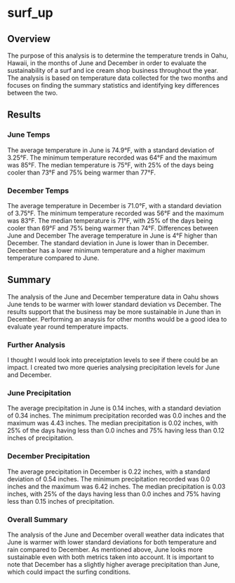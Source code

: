 # surf_up
## Overview

The purpose of this analysis is to determine the temperature trends in Oahu, Hawaii, in the months of June and December in order to evaluate the sustainability of a surf and ice cream shop business throughout the year. The analysis is based on temperature data collected for the two months and focuses on finding the summary statistics and identifying key differences between the two.

## Results

### June Temps
The average temperature in June is 74.9°F, with a standard deviation of 3.25°F.
The minimum temperature recorded was 64°F and the maximum was 85°F.
The median temperature is 75°F, with 25% of the days being cooler than 73°F and 75% being warmer than 77°F.

### December Temps
The average temperature in December is 71.0°F, with a standard deviation of 3.75°F.
The minimum temperature recorded was 56°F and the maximum was 83°F.
The median temperature is 71°F, with 25% of the days being cooler than 69°F and 75% being warmer than 74°F.
Differences between June and December
The average temperature in June is 4°F higher than December.
The standard deviation in June is lower than in December.
December has a lower minimum temperature and a higher maximum temperature compared to June.

## Summary

The analysis of the June and December temperature data in Oahu shows June tends to be warmer with lower standard deviation vs December. The results support that the business may be more sustainable in June than in December. Performing an anaysis for other months would be a good idea to evaluate year round temperature impacts.

### Further Analysis

I thought I would look into preceiptation levels to see if there could be an impact.  I created two more queries analysing precipitation levels for June and December.

### June Precipitation

The average precipitation in June is 0.14 inches, with a standard deviation of 0.34 inches.
The minimum precipitation recorded was 0.0 inches and the maximum was 4.43 inches.
The median precipitation is 0.02 inches, with 25% of the days having less than 0.0 inches and 75% having less than 0.12 inches of precipitation.

### December Precipitation

The average precipitation in December is 0.22 inches, with a standard deviation of 0.54 inches.
The minimum precipitation recorded was 0.0 inches and the maximum was 6.42 inches.
The median precipitation is 0.03 inches, with 25% of the days having less than 0.0 inches and 75% having less than 0.15 inches of precipitation.

### Overall Summary

The analysis of the June and December overall weather data indicates that June is warmer with lower standard deviations for both temperature and rain compared to December. As mentioned above, June looks more sustainable even with both metrics taken into account. It is important to note that December has a slightly higher average precipitation than June, which could impact the surfing conditions.
